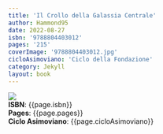 ```yaml
---
title: 'Il Crollo della Galassia Centrale'
author: Hammond95
date: 2022-08-27
isbn: '9788804403012'
pages: '215'
coverImage: '9788804403012.jpg'
cicloAsimoviano: 'Ciclo della Fondazione'
category: Jekyll
layout: book
---
```


<img src="{{site.baseurl}}/assets/bookCovers/{{page.coverImage}}" class="book-cover-image" /> <br/>
<span><b>ISBN</b>: {{page.isbn}}</span> <br/>
<span><b>Pages</b>: {{page.pages}}</span> <br/>
<span><b>Ciclo Asimoviano</b>: {{page.cicloAsimoviano}}</span> <br/>
